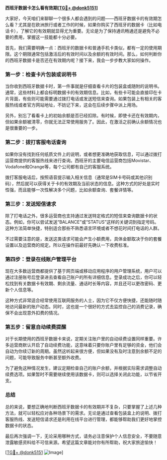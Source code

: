 **西班牙数据卡怎么看有效期[[TG💪+ @donk5151](https://t.me/s/donk5151)]**

大家好，今天咱们来聊聊一个很多人都会遇到的问题——西班牙数据卡的有效期怎么看？尤其是在欧洲旅行或者工作的时候，如果你购买了西班牙的数据卡（比如电话卡），了解它的有效期就显得尤为重要。无论是为了保持通讯畅通还是避免不必要的费用，掌握这一技能都十分必要。

首先，我们需要明确一点：西班牙的数据卡和普通手机卡类似，都有一定的使用期限。这个期限通常包括激活后的有效时间以及余额的有效时间。那么，如何判断你的西班牙数据卡是否还在有效期内呢？接下来，我会一步步教大家如何操作。

### **第一步：检查卡片包装或说明书**

当你收到西班牙数据卡时，第一件事就是仔细查看卡片的包装盒或随附的说明书。通常，这些材料上都会标明数据卡的有效期信息。比如，有些卡可能会直接印在卡片背面，有些则可能需要通过拨打电话或发送短信来查询。如果包装上有相关的客服热线或者官方网站地址，不妨记下来，这会在后续步骤中派上用场。

另外，别忘了看看卡上的初始余额是否已经扣除。有时候，即使卡还在有效期内，但如果余额被清零，你就无法正常使用服务了。因此，在激活之前确认余额情况也是很重要的一步。

### **第二步：拨打客服电话查询**

如果你没有找到任何纸质文件上的说明，或者想更准确地获取信息，可以通过拨打运营商提供的客服热线来进行查询。西班牙的主要电信运营商包括Movistar、Vodafone和Orange等，每个公司都有自己的客服系统。

拨打客服电话后，按照语音提示输入相关信息（通常是SIM卡号码或其他识别码），然后就可以获得关于卡的有效期及当前状态的信息。这种方式的好处是实时性强，而且能够一次性解决多个问题，比如余额查询、套餐详情等。

### **第三步：发送短信请求**

除了打电话之外，很多运营商也支持通过发送特定格式的短信来查询数据卡的状态。例如，你可以尝试发送“BALANCE”或“STATUS”这样的关键词到指定号码。这种方法简单快捷，特别适合那些不熟悉语言环境或者不想花时间打电话的人群。

不过需要注意的是，发送这类请求可能会产生小额费用，具体金额取决于你的套餐设置以及运营商的规定。所以在操作前最好先确认一下收费标准。

### **第四步：登录在线账户管理平台**

现在大多数运营商都提供了基于网页端或移动应用程序的用户管理系统，用户可以通过注册账号后登录进去查看自己账户的所有详细信息。登录成功之后，你可以轻松找到有关数据卡有效期、剩余流量、通话时长等内容，并且还可以更改密码、更新个人信息等。

这种方式非常适合经常使用互联网服务的人士，因为它不仅方便快捷，还能随时随地访问最新的账户动态。同时，这也是一个很好的方式去监控自己的消费记录，确保不会出现意外扣费的情况。

### **第五步：留意自动续费提醒**

对于长期使用的西班牙数据卡来说，定期关注账户里的自动续费设置同样重要。许多运营商默认开启了自动续费功能，这意味着只要你账户里有足够的资金，他们会自动为你续订新的周期。虽然这听起来很方便，但如果没有及时注意到余额不足的问题，可能导致服务中断甚至额外收费。

为了避免这种情况发生，建议定期检查自己的账户余额，并根据实际需求调整自动续费选项。如果暂时不需要继续使用该数据卡，则可以选择关闭此功能，以节省开支。

### **总结**

总的来说，要想正确地判断西班牙数据卡的有效期并不复杂，只要掌握了上述几种方法，就可以轻松应对各种场景下的需求。无论是通过查看包装盒上的说明、拨打客服热线、发送短信请求还是利用在线平台进行管理，都能够帮助我们更好地掌控数据卡的状态。

最后再次强调一下，无论采用哪种方式，请务必注意保护个人信息安全，不要随意泄露敏感资料给不可信来源。希望这篇文章能对你有所帮助，祝大家旅途愉快！

[[TG💪+ @donk5151](https://t.me/s/donk5151) ![Image](https://i.postimg.cc/rwNCRYN7/Snipaste-2025-04-30-17-27-05.png)]